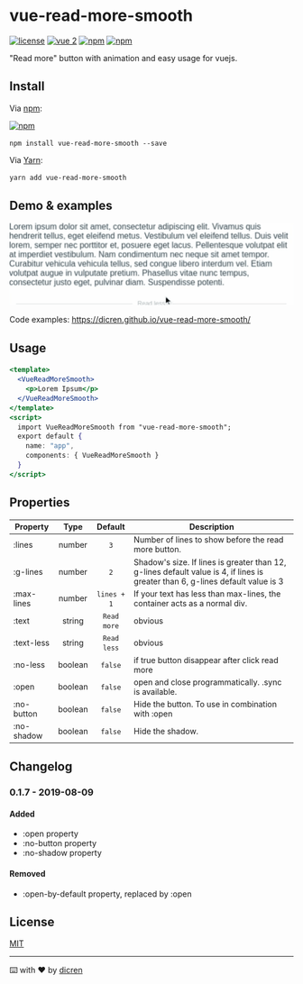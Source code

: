 # vue-read-more-smooth

[![license](https://img.shields.io/github/license/dicren/vue-read-more-smooth.svg?style=flat-square)](./LICENSE)
[![vue 2](https://img.shields.io/badge/vue-2-42b983.svg?style=flat-square)](https://vuejs.org)
[![npm](https://img.shields.io/npm/v/vue-read-more-smooth.svg?style=flat-square)](https://www.npmjs.com/package/vue-read-more-smooth)
[![npm](https://img.shields.io/npm/dt/vue-read-more-smooth.svg?style=flat-square)](https://www.npmjs.com/package/vue-read-more-smooth)



"Read more" button with animation and easy usage for vuejs.

## Install

Via [npm](https://www.npmjs.com/):

[![npm](https://nodei.co/npm/vue-read-more-smooth.png?downloads=true&downloadRank=true&stars=true)](https://www.npmjs.com/package/vue-read-more-smooth)

```🚀sh
npm install vue-read-more-smooth --save
```
Via [Yarn](https://yarnpkg.com/):

```sh
yarn add vue-read-more-smooth
```

## Demo & examples

![](demo.gif)

Code examples: https://dicren.github.io/vue-read-more-smooth/

## Usage

```jsx
<template>
  <VueReadMoreSmooth>
    <p>Lorem Ipsum</p>
  </VueReadMoreSmooth>
</template>
<script>
  import VueReadMoreSmooth from "vue-read-more-smooth";
  export default {
    name: "app",
    components: { VueReadMoreSmooth }
  }
</script>
```

## Properties

 |  Property  |  Type  |  Default  |  Description  | 
 |  -  |  :-:  |  :-:  |  -  | 
 |  :lines  | number | `3`  |  Number of lines to show before the read more button. | 
 |  :g-lines | number | `2` |  Shadow's size. If lines is greater than 12, g-lines default value is 4, if lines is greater than 6, g-lines default value is 3
 |  :max-lines | number | `lines + 1` |  If your text has less than max-lines, the container acts as a normal div.
 |  :text | string | `Read more` |  obvious
 |  :text-less | string | `Read less` |  obvious
 |  :no-less | boolean | `false` |  if true button disappear after click read more
 |  :open | boolean | `false` |  open and close programmatically. .sync is available.
 |  :no-button | boolean | `false` |  Hide the button. To use in combination with :open
 |  :no-shadow | boolean | `false` |  Hide the shadow.
 

## Changelog

### 0.1.7 - 2019-08-09
#### Added
- :open property
- :no-button property
- :no-shadow property
#### Removed
- :open-by-default property, replaced by :open

## License

[MIT](LICENSE)

---
⌨️ with ❤️ by [dicren](https://github.com/dicren)
